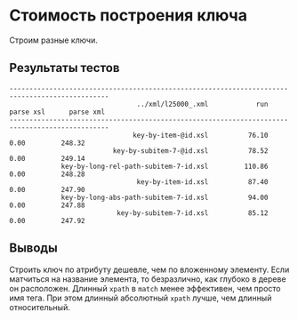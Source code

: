 Стоимость построения ключа
==========================

Строим разные ключи.


Результаты тестов
-----------------

    -----------------------------------------------------------------------------------------------
                                    ../xml/l25000_.xml            run      parse xsl      parse xml
    -----------------------------------------------------------------------------------------------
                                   key-by-item-@id.xsl          76.10           0.00         248.32
                              key-by-subitem-7-@id.xsl          78.52           0.00         249.14
                 key-by-long-rel-path-subitem-7-id.xsl         110.86           0.00         248.28
                                    key-by-item-id.xsl          87.40           0.00         247.90
                 key-by-long-abs-path-subitem-7-id.xsl          94.00           0.00         247.88
                               key-by-subitem-7-id.xsl          85.12           0.00         247.92


Выводы
------

Строить ключ по атрибуту дешевле, чем по вложенному элементу.
Если матчиться на название элемента, то безразлично, как глубоко в дереве он расположен.
Длинный `xpath` в `match` менее эффективен, чем просто имя тега. При этом длинный
абсолютный `xpath` лучше, чем длинный относительный.

